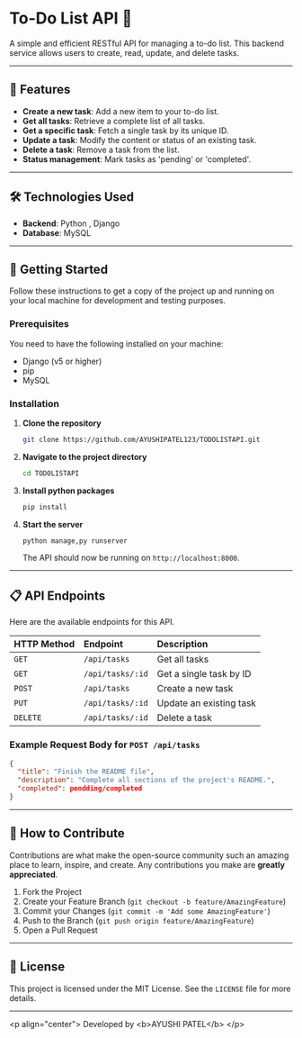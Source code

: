# To-Do List API 📝

A simple and efficient RESTful API for managing a to-do list. This backend service allows users to create, read, update, and delete tasks.

-----

## 🌟 Features

  * **Create a new task**: Add a new item to your to-do list.
  * **Get all tasks**: Retrieve a complete list of all tasks.
  * **Get a specific task**: Fetch a single task by its unique ID.
  * **Update a task**: Modify the content or status of an existing task.
  * **Delete a task**: Remove a task from the list.
  * **Status management**: Mark tasks as 'pending' or 'completed'.

-----

## 🛠️ Technologies Used

  * **Backend**: Python , Django
  * **Database**: MySQL


-----

## 🚀 Getting Started

Follow these instructions to get a copy of the project up and running on your local machine for development and testing purposes.

### Prerequisites

You need to have the following installed on your machine:

  * Django (v5 or higher)
  * pip 
  * MySQL

### Installation

1.  **Clone the repository**

    ```sh
    git clone https://github.com/AYUSHIPATEL123/TODOLISTAPI.git
    ```

2.  **Navigate to the project directory**

    ```sh
    cd TODOLISTAPI
    ```

3.  **Install python packages**

    ```sh
    pip install
    ```

4.  **Start the server**

    ```sh
    python manage,py runserver
    ```

    The API should now be running on `http://localhost:8000`.

-----

## 📋 API Endpoints

Here are the available endpoints for this API.

| HTTP Method | Endpoint          | Description                 |
| :---------- | :---------------- | :-------------------------- |
| `GET`       | `/api/tasks`      | Get all tasks               |
| `GET`       | `/api/tasks/:id`  | Get a single task by ID     |
| `POST`      | `/api/tasks`      | Create a new task           |
| `PUT`       | `/api/tasks/:id`  | Update an existing task     |
| `DELETE`    | `/api/tasks/:id`  | Delete a task               |

### Example Request Body for `POST /api/tasks`

```json
{
  "title": "Finish the README file",
  "description": "Complete all sections of the project's README.",
  "completed": pendding/completed
}
```

-----

## 🤝 How to Contribute

Contributions are what make the open-source community such an amazing place to learn, inspire, and create. Any contributions you make are **greatly appreciated**.

1.  Fork the Project
2.  Create your Feature Branch (`git checkout -b feature/AmazingFeature`)
3.  Commit your Changes (`git commit -m 'Add some AmazingFeature'`)
4.  Push to the Branch (`git push origin feature/AmazingFeature`)
5.  Open a Pull Request

-----

## 📜 License

This project is licensed under the MIT License. See the `LICENSE` file for more details.

-----

\<p align="center"\>
Developed by \<b\>AYUSHI PATEL\</b\>
\</p\>
